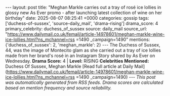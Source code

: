 --- layout: post title: "Meghan Markle carries out a tray of rosé ice lollies in glossy new As Ever promo - after launching latest collection of wine on her birthday" date: 2025-08-07 08:25:41 +0000 categories: gossip tags: ['duchess-of-sussex', 'source-daily_mail', 'drama-rising'] drama_score: 4 primary_celebrity: duchess_of_sussex source: daily_mail source_url: "https://www.dailymail.co.uk/femail/article-14978601/meghan-markle-wine-ice-lollies.html?ns_mchannel=rss =1490 _campaign=1490" mentions: {'duchess_of_sussex': 2, 'meghan_markle': 2} --- The Duchess of Sussex, 44, was the image of Montecito glam as she carried out a tray of ice lollies made from her brand's rosé in an Instagram Story shared by As Ever on Wednesday. **Drama Score:** 4 | **Level:** RISING **Celebrities Mentioned:** Duchess Of Sussex, Meghan Markle [Read full article at Daily Mail](https://www.dailymail.co.uk/femail/article-14978601/meghan-markle-wine-ice-lollies.html?ns_mchannel=rss =1490 _campaign=1490) --- *This post was automatically generated from RSS feeds. Drama scores are calculated based on mention frequency and source reliability.*